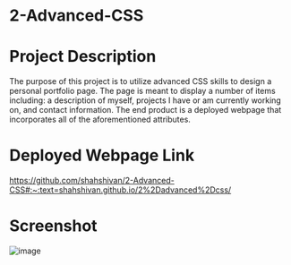 # 2-Advanced-CSS
# Project Description
The purpose of this project is to utilize advanced CSS skills to design a personal portfolio page. The page is meant to display a number of items including: a description of myself, projects I have or am currently working on, and contact information. The end product is a deployed webpage that incorporates all of the aforementioned attributes.
# Deployed Webpage Link
https://github.com/shahshivan/2-Advanced-CSS#:~:text=shahshivan.github.io/2%2Dadvanced%2Dcss/
# Screenshot
![image](https://user-images.githubusercontent.com/93161624/145745011-7f1598ae-064e-4737-a417-9645c9cab65a.png)
